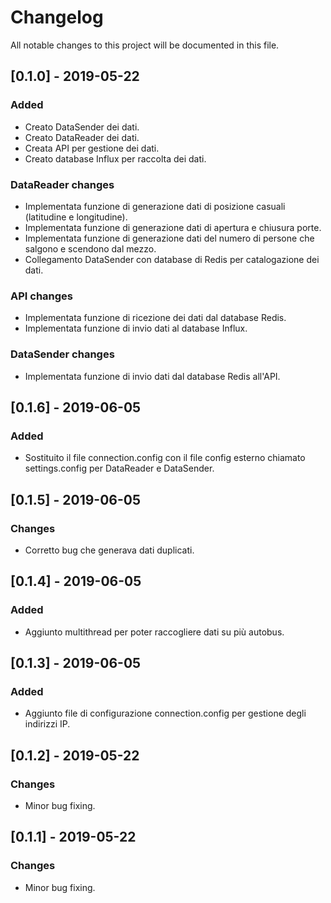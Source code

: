 # Changelog
All notable changes to this project will be documented in this file.


## [0.1.0] - 2019-05-22
### Added
- Creato DataSender dei dati.
- Creato DataReader dei dati.
- Creata API per gestione dei dati.
- Creato database Influx per raccolta dei dati.

### DataReader changes
- Implementata funzione di generazione dati di posizione casuali (latitudine e longitudine).
- Implementata funzione di generazione dati di apertura e chiusura porte.
- Implementata funzione di generazione dati del numero di persone che salgono e scendono dal mezzo.
- Collegamento DataSender con database di Redis per catalogazione dei dati.

### API changes
- Implementata funzione di ricezione dei dati dal database Redis.
- Implementata funzione di invio dati al database Influx.

### DataSender changes
- Implementata funzione di invio dati dal database Redis all'API.


## [0.1.6] - 2019-06-05
### Added
- Sostituito il file connection.config con il file config esterno chiamato settings.config per DataReader e DataSender.

## [0.1.5] - 2019-06-05
### Changes
- Corretto bug che generava dati duplicati.

## [0.1.4] - 2019-06-05
### Added
- Aggiunto multithread per poter raccogliere dati su più autobus.

## [0.1.3] - 2019-06-05
### Added
- Aggiunto file di configurazione connection.config per gestione degli indirizzi IP.

## [0.1.2] - 2019-05-22
### Changes
- Minor bug fixing.

## [0.1.1] - 2019-05-22
### Changes
- Minor bug fixing.


[Latest version]: https://github.com/Francesco-Rignanese/Nextpath.git





















